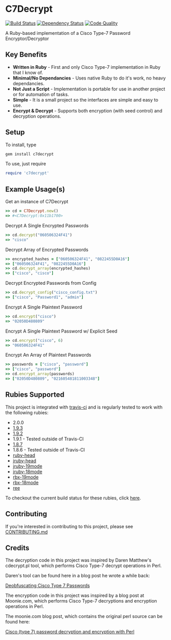 # C7Decrypt

[![Build Status](https://secure.travis-ci.org/claudijd/c7decrypt.png)](http://travis-ci.org/claudijd/c7decrypt)
[![Dependency Status](https://gemnasium.com/claudijd/c7decrypt.png)](https://gemnasium.com/claudijd/c7decrypt)
[![Code Quality](https://codeclimate.com/badge.png)](https://codeclimate.com/github/claudijd/c7decrypt)

A Ruby-based implementation of a Cisco Type-7 Password Encryptor/Decryptor

## Key Benefits

- **Written in Ruby** - First and only Cisco Type-7 implementation in Ruby that I know of.
- **Minimal/No Dependancies** - Uses native Ruby to do it's work, no heavy dependancies.
- **Not Just a Script** - Implementation is portable for use in another project or for automation of tasks.
- **Simple** - It is a small project so the interfaces are simple and easy to use.
- **Encrypt & Decrypt** - Supports both encryption (with seed control) and decryption operations.

## Setup

To install, type

```bash
gem install c7decrypt
```

To use, just require

```ruby
require 'c7decrypt'
```

## Example Usage(s)

Get an instance of C7Decrypt

```ruby
>> cd = C7Decrypt.new()
=> #<C7Decrypt:0x11b1700>
```

Decrypt A Single Encrypted Passwords
```ruby
>> cd.decrypt("060506324F41")
=> "cisco"
```

Decrypt Array of Encrypted Passwords
```ruby
>> encrypted_hashes = ["060506324F41", "0822455D0A16"]
=> ["060506324F41", "0822455D0A16"]
>> cd.decrypt_array(encrypted_hashes)
=> ["cisco", "cisco"]
```

Decrypt Encrypted Passwords from Config
```ruby
>> cd.decrypt_config("cisco_config.txt")
=> ["cisco", "Password1", "admin"]
```

Encrypt A Single Plaintext Password
```ruby
>> cd.encrypt("cisco")
=> "02050D480809"
```

Encrypt A Single Plaintext Password w/ Explicit Seed
```ruby
>> cd.encrypt("cisco", 6)
=> "060506324F41"
```

Encrypt An Array of Plaintext Passwords
```ruby
>> passwords = ["cisco", "password"]
=> ["cisco", "password"]
>> cd.encrypt_array(passwords)
=> ["02050D480809", "021605481811003348"]
```

## Rubies Supported

This project is integrated with [travis-ci](http://about.travis-ci.org/) and is regularly tested to work with the following rubies:

* 2.0.0
* [1.9.3](https://github.com/ruby/ruby/tree/ruby_1_9_3)
* [1.9.2](https://github.com/ruby/ruby/tree/ruby_1_9_2)
* 1.9.1 - Tested outside of Travis-CI
* [1.8.7](https://github.com/ruby/ruby/tree/ruby_1_8_7)
* 1.8.6 - Tested outside of Travis-CI
* [ruby-head](https://github.com/ruby/ruby)
* [jruby-head](http://jruby.org/)
* [jruby-19mode](http://jruby.org/)
* [jruby-18mode](http://jruby.org/)
* [rbx-19mode](http://rubini.us/)
* [rbx-18mode](http://rubini.us/)
* [ree](http://www.rubyenterpriseedition.com/)

To checkout the current build status for these rubies, click [here](https://travis-ci.org/#!/claudijd/c7decrypt).

## Contributing

If you're interested in contributing to this project, please see [CONTRIBUTING.md](https://github.com/claudijd/c7decrypt/blob/master/CONTRIBUTING.md)

## Credits

The decryption code in this project was inspired by Daren Matthew's cdecrypt.pl tool, which performs Cisco Type-7 decrypt operations in Perl.

Daren's tool can be found here in a blog post he wrote a while back:

[Deobfuscating Cisco Type 7 Passwords](http://mccltd.net/blog/?p=1034)

The encryption code in this project was inspired by a blog post at Moonie.com, which performs Cisco Type-7 decryptions and encryption operations in Perl.

The moonie.com blog post, which contains the original perl source can be found here:

[Cisco (type 7) password decryption and encryption with Perl](http://www.m00nie.com/2011/09/cisco-type-7-password-decryption-and-encryption-with-perl/)
